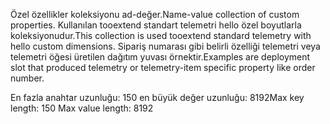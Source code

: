 <span data-ttu-id="08fbb-101">Özel özellikler koleksiyonu ad-değer.</span><span class="sxs-lookup"><span data-stu-id="08fbb-101">Name-value collection of custom properties.</span></span> <span data-ttu-id="08fbb-102">Kullanılan tooextend standart telemetri hello özel boyutlarla koleksiyonudur.</span><span class="sxs-lookup"><span data-stu-id="08fbb-102">This collection is used tooextend standard telemetry with hello custom dimensions.</span></span> <span data-ttu-id="08fbb-103">Sipariş numarası gibi belirli özelliği telemetri veya telemetri öğesi üretilen dağıtım yuvası örnektir.</span><span class="sxs-lookup"><span data-stu-id="08fbb-103">Examples are deployment slot that produced telemetry or telemetry-item specific property like order number.</span></span> 

<span data-ttu-id="08fbb-104">En fazla anahtar uzunluğu: 150 en büyük değer uzunluğu: 8192</span><span class="sxs-lookup"><span data-stu-id="08fbb-104">Max key length: 150 Max value length: 8192</span></span>
